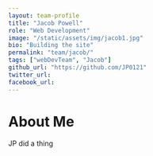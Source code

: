 ```yaml
---
layout: team-profile
title: "Jacob Powell"
role: "Web Development"
image: "/static/assets/img/jacob1.jpg"
bio: "Building the site"
permalink: "team/jacob/"
tags: ["webDevTeam", "Jacob"]
github_url: "https://github.com/JP0121"
twitter_url: 
facebook_url: 
---
```


# About Me

JP did a thing

